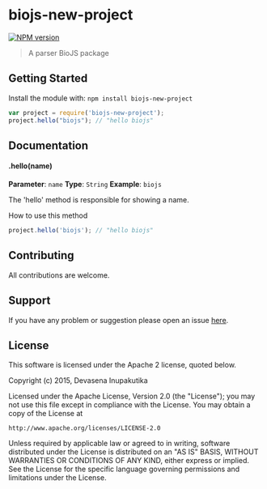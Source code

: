 # biojs-new-project

[![NPM version](http://img.shields.io/npm/v/biojs-new-project.svg)](https://www.npmjs.org/package/biojs-new-project) 

> A parser BioJS package

## Getting Started
Install the module with: `npm install biojs-new-project`

```javascript
var project = require('biojs-new-project');
project.hello("biojs"); // "hello biojs"
```

## Documentation

#### .hello(name)

**Parameter**: `name`
**Type**: `String`
**Example**: `biojs`

The 'hello' method is responsible for showing a name.

How to use this method

```javascript
project.hello('biojs'); // "hello biojs"
```

## Contributing

All contributions are welcome.

## Support

If you have any problem or suggestion please open an issue [here](https://github.com/DevasenaInupakutika/biojs-new-project/issues).

## License 
This software is licensed under the Apache 2 license, quoted below.

Copyright (c) 2015, Devasena Inupakutika

Licensed under the Apache License, Version 2.0 (the "License"); you may not
use this file except in compliance with the License. You may obtain a copy of
the License at

    http://www.apache.org/licenses/LICENSE-2.0

Unless required by applicable law or agreed to in writing, software
distributed under the License is distributed on an "AS IS" BASIS, WITHOUT
WARRANTIES OR CONDITIONS OF ANY KIND, either express or implied. See the
License for the specific language governing permissions and limitations under
the License.
